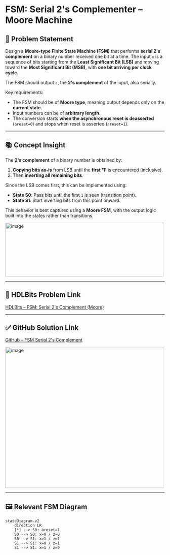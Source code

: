 # FSM: Serial 2's Complementer – Moore Machine

## 🧩 Problem Statement

Design a **Moore-type Finite State Machine (FSM)** that performs **serial 2's complement** on a binary number received one bit at a time. The input `x` is a sequence of bits starting from the **Least Significant Bit (LSB)** and moving toward the **Most Significant Bit (MSB)**, with **one bit arriving per clock cycle**.

The FSM should output `z`, the **2's complement** of the input, also serially.

Key requirements:
- The FSM should be of **Moore type**, meaning output depends only on the **current state**.
- Input numbers can be of **arbitrary length**.
- The conversion starts **when the asynchronous reset is deasserted** (`areset=0`) and stops when reset is asserted (`areset=1`).

---

## 📚 Concept Insight

The **2's complement** of a binary number is obtained by:
1. **Copying bits as-is** from LSB until the **first '1'** is encountered (inclusive).
2. Then **inverting all remaining bits**.

Since the LSB comes first, this can be implemented using:
- **State S0**: Pass bits until the first `1` is seen (transition point).
- **State S1**: Start inverting bits from this point onward.

This behavior is best captured using a **Moore FSM**, with the output logic built into the states rather than transitions.

<img width="500" height="170" alt="image" src="https://github.com/user-attachments/assets/d5e1e48a-2a2c-4dc2-8f97-f191342d724b" />

---

## 🔗 HDLBits Problem Link

[HDLBits – FSM: Serial 2's Complement (Moore)](https://hdlbits.01xz.net/wiki/Exams/ece241_2014_q5b)

---

## ✅ GitHub Solution Link

[GitHub – FSM Serial 2's Complement](https://github.com/your-github-id/HDLBits-SystemVerilog/blob/main/FSMs/fsm_serial2s_moore.sv)

<img width="500" height="444" alt="image" src="https://github.com/user-attachments/assets/73d5bc20-14bb-4a61-9007-be84d896ecb5" />

---

## 🖼️ Relevant FSM Diagram

```mermaid
stateDiagram-v2
    direction LR
    [*] --> S0: areset=1
    S0 --> S0: x=0 / z=0
    S0 --> S1: x=1 / z=1
    S1 --> S1: x=0 / z=1
    S1 --> S1: x=1 / z=0
